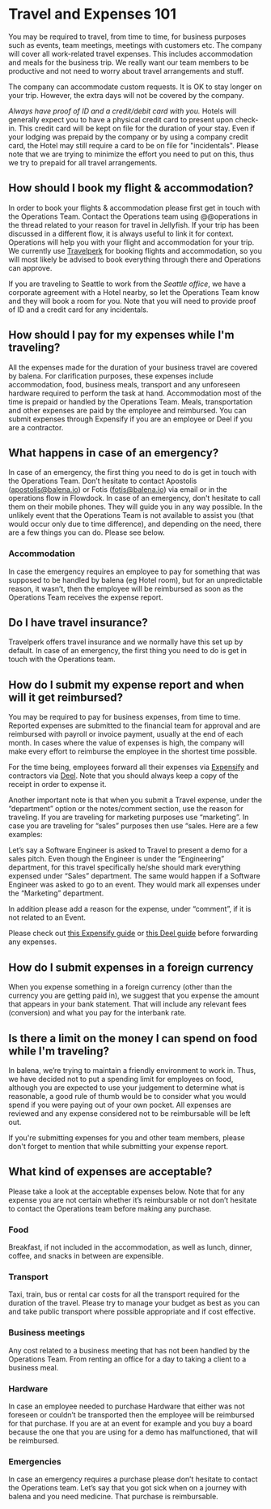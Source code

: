 # Travel and Expenses 101

You may be required to travel, from time to time, for business purposes such as events, team meetings, meetings with customers etc. The company will cover all work-related travel expenses. This includes accommodation and meals for the business trip. We really want our team members to be productive and not need to worry about travel arrangements and stuff.

The company can accommodate custom requests. It is OK to stay longer on your trip. However, the extra days will not be covered by the company.

_Always have proof of ID and a credit/debit card with you._ Hotels will generally expect you to have a physical credit card to present upon check-in. This credit card will be kept on file for the duration of your stay. Even if your lodging was prepaid by the company or by using a company credit card, the Hotel may still require a card to be on file for "incidentals".
Please note that we are trying to minimize the effort you need to put on this, thus we try to prepaid for all travel arrangements.


## How should I book my flight & accommodation? 
In order to book your flights & accommodation please first get in touch with the Operations Team. Contact the Operations team using @@operations in the thread related to your reason for travel in Jellyfish. If your trip has been discussed in a different flow, it is always useful to link it for context. Operations will help you with your flight and accommodation for your trip. We currently use [Travelperk](https://www.travelperk.com/) for booking flights and accommodation, so you will most likely be advised to book everything through there and Operations can approve. 

If you are traveling to Seattle to work from the _Seattle office_, we have a corporate agreement with a Hotel nearby, so let the Operations Team know and they will book a room for you. Note that you will need to provide proof of ID and a credit card for any incidentals.

## How should I pay for my expenses while I'm traveling?

All the expenses made for the duration of your business travel are covered by balena. For clarification purposes, these expenses include accommodation, food, business meals, transport and any unforeseen hardware required to perform the task at hand. Accommodation most of the time is prepaid or handled by the Operations Team. Meals, transportation and other expenses are paid by the employee and reimbursed. You can submit expenses through Expensify if you are an employee or Deel if you are a contractor. 

## What happens in case of an emergency?

In case of an emergency, the first thing you need to do is get in touch with the Operations Team. Don’t hesitate to contact Apostolis (apostolis@balena.io) or Fotis (fotis@balena.io) via email or in the operations flow in Flowdock. In case of an emergency, don't hesitate to call them on their mobile phones. They will guide you in any way possible.
In the unlikely event that the Operations Team is not available to assist you (that would occur only due to time difference), and depending on the need, there are a few things you can do. Please see below.

### Accommodation

In case the emergency requires an employee to pay for something that was supposed to be handled by balena (eg Hotel room), but for an unpredictable reason, it wasn’t, then the employee will be reimbursed as soon as the Operations Team receives the expense report. 

## Do I have travel insurance?

Travelperk offers travel insurance and we normally have this set up by default. In case of an emergency, the first thing you need to do is get in touch with the Operations team. 

## How do I submit my expense report and when will it get reimbursed?

You may be required to pay for business expenses, from time to time. Reported expenses are submitted to the financial team for approval and are reimbursed with payroll or invoice payment, usually at the end of each month. In cases where the value of expenses is high, the company will make every effort to reimburse the employee in the shortest time possible.

For the time being, employees forward all their expenses via [Expensify](https://www.expensify.com/) and contractors via [Deel](https://www.deel.com/). Note that you should always keep a copy of the receipt in order to expense it. 

Another important note is that when you submit a Travel expense, under the “department” option or the notes/comment section, use the reason for traveling. If you are traveling for marketing purposes use “marketing”. In case you are traveling for “sales” purposes then use “sales. Here are a few examples:

Let’s say a Software Engineer is asked to Travel to present a demo for a sales pitch. Even though the Engineer is under the “Engineering” department, for this travel specifically he/she should mark everything expensed under “Sales” department.
The same would happen if a Software Engineer was asked to go to an event. They would mark all expenses under the “Marketing” department.
 
In addition please add a reason for the expense, under “comment”, if it is not related to an Event.

Please check out [this Expensify guide](https://community.expensify.com/categories/expensify-how-tos) or [this Deel guide](../team/deel-invoicing.md) before forwarding any expenses.


## How do I submit expenses in a foreign currency

When you expense something in a foreign currency (other than the currency you are getting paid in), we suggest that you expense the amount that appears in your bank statement. That will include any relevant fees (conversion) and what you pay for the interbank rate.

## Is there a limit on the money I can spend on food while I'm traveling?

In balena, we’re trying to maintain a friendly environment to work in. Thus, we have decided not to put a spending limit for employees on food, although you are expected to use your judgement to determine what is reasonable, a good rule of thumb would be to consider what you would spend if you were paying out of your own pocket. All expenses are reviewed and any expense considered not to be reimbursable will be left out. 

If you're submitting expenses for you and other team members, please don't forget to mention that while submitting your expense report.

## What kind of expenses are acceptable?

Please take a look at the acceptable expenses below. Note that for any expense you are not certain whether it’s reimbursable or not don’t hesitate to contact the Operations team before making any purchase. 

### Food
 
Breakfast, if not included in the accommodation, as well as lunch, dinner, coffee, and snacks in between are expensible. 

### Transport 

Taxi, train, bus or rental car costs for all the transport required for the duration of the travel. Please try to manage your budget as best as you can and take public transport where possible appropriate and if cost effective.

### Business meetings 

Any cost related to a business meeting that has not been handled by the Operations Team. From renting an office for a day to taking a client to a business meal.  

### Hardware 

In case an employee needed to purchase Hardware that either was not foreseen or couldn’t be transported then the employee will be reimbursed for that purchase. 
If you are at an event for example and you buy a board because the one that you are using for a demo has malfunctioned, that will be reimbursed. 

### Emergencies

In case an emergency requires a purchase please don’t hesitate to contact the Operations team.
Let’s say that you got sick when on a journey with balena and you need medicine. That purchase is reimbursable. 

